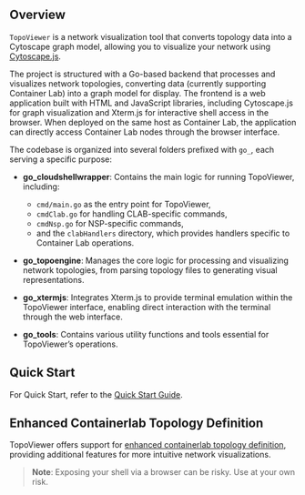 ## Overview

`TopoViewer` is a network visualization tool that converts topology data into a Cytoscape graph model, allowing you to visualize your network using [Cytoscape.js](https://js.cytoscape.org).

The project is structured with a Go-based backend that processes and visualizes network topologies, converting data (currently supporting Container Lab) into a graph model for display. The frontend is a web application built with HTML and JavaScript libraries, including Cytoscape.js for graph visualization and Xterm.js for interactive shell access in the browser. When deployed on the same host as Container Lab, the application can directly access Container Lab nodes through the browser interface.

The codebase is organized into several folders prefixed with `go_`, each serving a specific purpose:

- **go_cloudshellwrapper**: Contains the main logic for running TopoViewer, including:
  - `cmd/main.go` as the entry point for TopoViewer,
  - `cmdClab.go` for handling CLAB-specific commands,
  - `cmdNsp.go` for NSP-specific commands,
  - and the `clabHandlers` directory, which provides handlers specific to Container Lab operations.

- **go_topoengine**: Manages the core logic for processing and visualizing network topologies, from parsing topology files to generating visual representations.

- **go_xtermjs**: Integrates Xterm.js to provide terminal emulation within the TopoViewer interface, enabling direct interaction with the terminal through the web interface.

- **go_tools**: Contains various utility functions and tools essential for TopoViewer’s operations.


## Quick Start
For Quick Start, refer to the [Quick Start Guide](https://github.com/asadarafat/topoViewer/blob/development/docs/quickstart/quickstart.md).


## Enhanced Containerlab Topology Definition

TopoViewer offers support for [enhanced containerlab topology definition](docs/containerlab-topology-definition-enhancement/readme.md), providing additional features for more intuitive network visualizations.

> **Note**: Exposing your shell via a browser can be risky. Use at your own risk.
